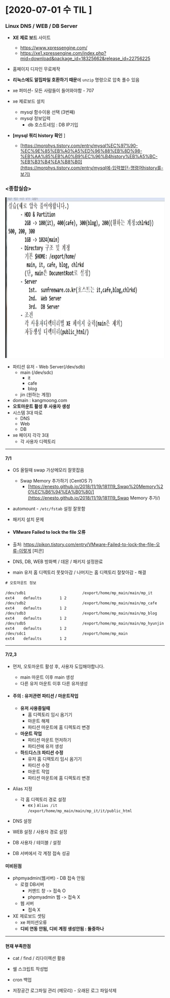# [2020-07-01 수 TIL ]

### Linux DNS / WEB / DB Server 

- **XE 제로 보드** 사이트
  - https://www.xpressengine.com/
  - https://xe1.xpressengine.com/index.php?mid=download&package_id=18325662&release_id=22756225
- 홈페이지 디자인 무료제작 
  
- **리눅스에도 알집파일 호환하기 때문**에 `unzip` 명령으로 압축 풀수 있음 

- xe 퍼미션- 모든 사람들이 들어와야함 - 707
- xe 제로보드 설치
  - mysql 함수이용 선택 (3번째)
  - mysql 정보입력
    - db 호스트네임 : DB IP기입 
- **[mysql 쿼리 history 확인** ]
  - [https://morphys.tistory.com/entry/mysql%EC%97%90-%EC%9E%85%EB%A0%A5%ED%96%88%EB%8D%98-%EB%AA%85%EB%A0%B9%EC%96%B4history%EB%A5%BC-%EB%B3%B4%EA%B8%B0](https://morphys.tistory.com/entry/mysql에-입력했던-명령어history를-보기)



### <종합실습>

<img src="./종합실습.PNG">

 

- 파티션 유저  - Web Server(/dev/sdb)
  - main (/dev/sdc)
    - it 
    - cafe 
    - blog
  - jin (원하는 계정)
- domain : kangmoong.com
- **오토마운트 활성 후 사용자 생성** 
- 시스템 3대 따로
  - DNS 
  - Web
  - DB
- xe 페이지 각각 3대 
  - 각 사용자 디렉토리 



***

#### 7/1

- OS 올릴때 swap 가상메모리 잘못잡음 
  - Swap Memory 추가하기 (CentOS 7)
    - [https://enesto.github.io/2018/11/19/181119_Swap%20Memory%20%EC%B6%94%EA%B0%80/](https://enesto.github.io/2018/11/19/181119_Swap Memory 추가/)
  
- automount - `/etc/fstab` 설정 잘못함 

- 패키지 설치 문제 

- #### **VMware Failed to lock the file 오류**
  
- 출처: https://pikon.tistory.com/entry/VMware-Failed-to-lock-the-file-오류-이렇게 [피콘]
  
- DNS, DB, WEB 방화벽 / 데몬 / 패키지 설정완료

- main 유저 홈 디렉토리 못찾아감 / 나머지는 홈 디렉토리 잘찾아감  - 해결 

```shell
# 오토마운트 정보

/dev/sdb1                         /export/home/mp_main/main/mp_it          ext4    defaults        1 2
/dev/sdb2                         /export/home/mp_main/main/mp_cafe        ext4    defaults        1 2
/dev/sdb3                         /export/home/mp_main/main/mp_blog        ext4    defaults        1 2
/dev/sdb5                         /export/home/mp_main/main/mp_hyunjin     ext4    defaults        1 2
/dev/sdc1                         /export/home/mp_main                     ext4    defaults        1 2

```



***

#### 7/2,3

- 먼저, 오토마운트 활성 후, 사용자 도입해야합니다.
  - main 마운트 이후 main 생성
  - 다른 유저 마운트 이후 다른 유저생성 

- #### 주의 : 유저관련 파티션 / 마운트작업

  - **유저 사용중일때** 
    - 홈 디렉토리 임시 옴기기
    - 마운트 해제
    - 파티션 마운트에 홈 디렉토리 변경
  - **마운트 작업** 
    - 파티션 마운트 먼저하기
    - 파티션에 유저 생성
  - **하드디스크 파티션 수정** 
    - 유저 홈 디렉토리 임시 옴기기 
    - 파티션 수정
    - 마운트 작업
    - 파티션 마운트에 홈 디렉토리 변경

- Alias  지정
  - 각 홈 디렉토리 경로 설정 
    - ex ) `Alias /it 		 /export/home/mp_main/main/mp_it/it/public_html`

- DNS 설정

- WEB 설정 / 사용자 경로 설정 

- DB 사용자 / 테이블 / 설정

- DB 서버에서 각 계정 접속 성공 



#### 미비된점

- phpmyadmin(웹서버) - DB 접속 안됨
  - 로컬 DB서버
    - 커맨드 창  -> 접속 O
    - phpmyadmin 웹 -> 접속 X
  - 웹 서버 
    - 접속 X
- XE 제로보드 셋팅
  - xe 퍼미션오류
  - **디비 연동 안됨, 디비 계정 생성안됨  : 둘중하나** 



***

#### 현재 부족한점

- cat / find / 리다이렉션 활용

- 쉘 스크립트 작성법
- cron 백업

- 저장공간 로그파일 관리 (메모리) - 오래된 로그 파일삭제 
